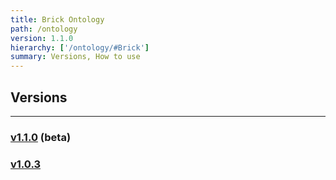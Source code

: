 ```yaml
---
title: Brick Ontology
path: /ontology
version: 1.1.0
hierarchy: ['/ontology/#Brick']
summary: Versions, How to use
---
```


## Versions
---

### [v1.1.0](../ontology/1.1.0) (beta)

### [v1.0.3](../ontology/1.0.3)